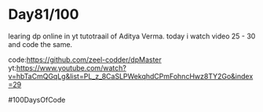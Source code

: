 # Day81/100


learing dp online in yt tutotraail of Aditya Verma. today i watch video 25 - 30 and code the same.

code:https://github.com/zeel-codder/dpMaster
yt:https://www.youtube.com/watch?v=hbTaCmQGqLg&list=PL_z_8CaSLPWekqhdCPmFohncHwz8TY2Go&index=29


#100DaysOfCode
